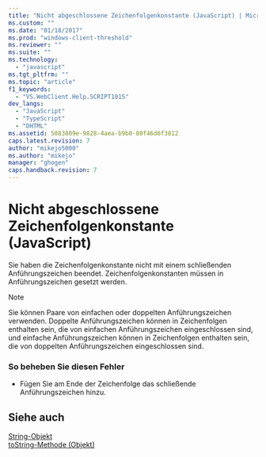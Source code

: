 ```yaml
---
title: "Nicht abgeschlossene Zeichenfolgenkonstante (JavaScript) | Microsoft Docs"
ms.custom: ""
ms.date: "01/18/2017"
ms.prod: "windows-client-threshold"
ms.reviewer: ""
ms.suite: ""
ms.technology: 
  - "javascript"
ms.tgt_pltfrm: ""
ms.topic: "article"
f1_keywords: 
  - "VS.WebClient.Help.SCRIPT1015"
dev_langs: 
  - "JavaScript"
  - "TypeScript"
  - "DHTML"
ms.assetid: 5083809e-9828-4aea-b9b0-80f46d6f3812
caps.latest.revision: 7
author: "mikejo5000"
ms.author: "mikejo"
manager: "ghogen"
caps.handback.revision: 7
---
```

# Nicht abgeschlossene Zeichenfolgenkonstante (JavaScript)
Sie haben die Zeichenfolgenkonstante nicht mit einem schließenden Anführungszeichen beendet.  Zeichenfolgenkonstanten müssen in Anführungszeichen gesetzt werden.  
  
> [!NOTE]
>  Sie können Paare von einfachen oder doppelten Anführungszeichen verwenden.  Doppelte Anführungszeichen können in Zeichenfolgen enthalten sein, die von einfachen Anführungszeichen eingeschlossen sind, und einfache Anführungszeichen können in Zeichenfolgen enthalten sein, die von doppelten Anführungszeichen eingeschlossen sind.  
  
### So beheben Sie diesen Fehler  
  
-   Fügen Sie am Ende der Zeichenfolge das schließende Anführungszeichen hinzu.  
  
## Siehe auch  
 [String\-Objekt](../../javascript/reference/string-object-javascript.md)   
 [toString\-Methode \(Objekt\)](../../javascript/reference/tostring-method-object-javascript.md)
